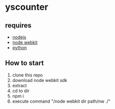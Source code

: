 # yscounter

## requires
* [nodejs](https://nodejs.org/en/)
* [node webkit](https://github.com/nwjs/nw.js/)
* [python](https://www.python.org/)

## How to start
1. clone this repo
1. download node webkit sdk
1. extract 
1. cd to dir
1. npm i
1. execute command "/node webkit dir path/nw ./"
